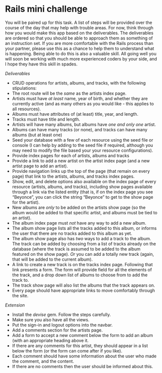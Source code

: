 # Rails mini challenge

You will be paired up for this task. A list of steps will be provided over the course of the day that may help with trouble areas. For now, think through how you would make this app based on the deliverables. The deliverables are ordered so that you should be able to approach them as something of an instruction set.
If you are more comfortable with the Rails process than your partner, please use this as a chance to help them to understand what is happening. Being able to do this is also a valuable skill.  All going well you will soon be working with much more experienced coders by your side, and I hope they have this skill in spades.

*Deliverables*
- CRUD operations for artists, albums, and tracks, with the following stipulations:
- The root route will be the *same* as the artists index page.
- Artists must have *at least* name, year of birth, and whether they are currently active (and as many others as you would like - this applies to all resources).
- Albums must have attributes of (at least) title, year, and length.
- Tracks must have title and length.
- Artists will have many albums, but albums have *one and only one* artist.
- Albums can have many tracks (or none), and tracks can have many albums (but at least one)
- Seed your database with a few of each resource using the seed file or console (I can help by adding to the seed file if required, although you may need to modify the file based your your resource configurations).
- Provide index pages for each of artists, albums and tracks
- Provide a link to add a new artist on the artist index page (and a new artist page to add an artist).
- Provide navigation links up the top of the page (that remain on every page) that link to the artists, albums, and tracks index pages.
- Show, edit, and delete options also available on the index page of every resource (artists, albums, and tracks), including show pages available through a link via the listed entity (that is, if on the index page you see “Beyonce”, you can click the string “Beyonce” to get to the show page for the artist).
-  New albums are *only* to be added on the artists show page (so the album would be added to that specific artist, and albums must be tied to an artist).
- The album index page must *not* have any way to add a new album.
- The album show page lists all the tracks added to this album, or informs the user that there are no tracks added to this album as yet.
- The album show page also has *two* ways to add a track to the album. The track can be added by choosing from a list of tracks already on the database (where the track is assumed to be added to the album featured on the show page). *Or* you can add a totally new track (again, that will be added to the current album).
- A link to create a new track is on the tracks index page. Following that link presents a form. The form will provide field for all the elements of the track, and a drop down list of albums to choose from to add the track to.
- The track show page will also list the albums that the track appears on.
- Every page should have appropriate links to move comfortably through the site.

*Extension*
- Install the _*devise*_ gem. Follow the steps carefully.
- Make sure you also have all the views.
- Put the sign-in and logout options into the navbar.
- Add a comments section for the artists page.
- Add a form to accept a new comment below the form to add an album (with an appropriate heading above it.
- If there are any comments for this artist, they should appear in a list below the form (or the form can come after if you like).
- Each comment should have some information about the user who made the comment, and the content.
- If there are no comments then the user should be informed about this.